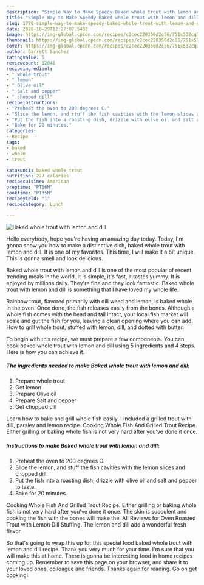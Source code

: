 ```yaml
---
description: "Simple Way to Make Speedy Baked whole trout with lemon and dill"
title: "Simple Way to Make Speedy Baked whole trout with lemon and dill"
slug: 1778-simple-way-to-make-speedy-baked-whole-trout-with-lemon-and-dill
date: 2020-10-29T12:27:07.543Z
image: https://img-global.cpcdn.com/recipes/c2cec220350d2c56/751x532cq70/baked-whole-trout-with-lemon-and-dill-recipe-main-photo.jpg
thumbnail: https://img-global.cpcdn.com/recipes/c2cec220350d2c56/751x532cq70/baked-whole-trout-with-lemon-and-dill-recipe-main-photo.jpg
cover: https://img-global.cpcdn.com/recipes/c2cec220350d2c56/751x532cq70/baked-whole-trout-with-lemon-and-dill-recipe-main-photo.jpg
author: Garrett Sanchez
ratingvalue: 5
reviewcount: 12041
recipeingredient:
- " whole trout"
- " lemon"
- " Olive oil"
- " Salt and pepper"
- " chopped dill"
recipeinstructions:
- "Preheat the oven to 200 degrees C."
- "Slice the lemon, and stuff the fish cavities with the lemon slices and chopped dill."
- "Put the fish into a roasting dish, drizzle with olive oil and salt and pepper to taste."
- "Bake for 20 minutes."
categories:
- Recipe
tags:
- baked
- whole
- trout

katakunci: baked whole trout 
nutrition: 277 calories
recipecuisine: American
preptime: "PT16M"
cooktime: "PT35M"
recipeyield: "1"
recipecategory: Lunch

---
```



![Baked whole trout with lemon and dill](https://img-global.cpcdn.com/recipes/c2cec220350d2c56/751x532cq70/baked-whole-trout-with-lemon-and-dill-recipe-main-photo.jpg)

Hello everybody, hope you're having an amazing day today. Today, I'm gonna show you how to make a distinctive dish, baked whole trout with lemon and dill. It is one of my favorites. This time, I will make it a bit unique. This is gonna smell and look delicious.

Baked whole trout with lemon and dill is one of the most popular of recent trending meals in the world. It is simple, it's fast, it tastes yummy. It is enjoyed by millions daily. They're fine and they look fantastic. Baked whole trout with lemon and dill is something that I have loved my whole life.

Rainbow trout, flavored primarily with dill weed and lemon, is baked whole in the oven. Once done, the fish releases easily from the bones. Although a whole fish comes with the head and tail intact, your local fish market will scale and gut the fish for you, leaving a clean opening where you can add. How to grill whole trout, stuffed with lemon, dill, and dotted with butter.


To begin with this recipe, we must prepare a few components. You can cook baked whole trout with lemon and dill using 5 ingredients and 4 steps. Here is how you can achieve it.

<!--inarticleads1-->

##### The ingredients needed to make Baked whole trout with lemon and dill:

1. Prepare  whole trout
1. Get  lemon
1. Prepare  Olive oil
1. Prepare  Salt and pepper
1. Get  chopped dill


Learn how to bake and grill whole fish easily. I included a grilled trout with dill, parsley and lemon recipe. Cooking Whole Fish And Grilled Trout Recipe. Either grilling or baking whole fish is not very hard after you&#39;ve done it once. 

<!--inarticleads2-->

##### Instructions to make Baked whole trout with lemon and dill:

1. Preheat the oven to 200 degrees C.
1. Slice the lemon, and stuff the fish cavities with the lemon slices and chopped dill.
1. Put the fish into a roasting dish, drizzle with olive oil and salt and pepper to taste.
1. Bake for 20 minutes.


Cooking Whole Fish And Grilled Trout Recipe. Either grilling or baking whole fish is not very hard after you&#39;ve done it once. The skin is succulent and cooking the fish with the bones will make the. All Reviews for Oven Roasted Trout with Lemon Dill Stuffing. The lemon and dill add a wonderful fresh flavor. 

So that's going to wrap this up for this special food baked whole trout with lemon and dill recipe. Thank you very much for your time. I'm sure that you will make this at home. There is gonna be interesting food in home recipes coming up. Remember to save this page on your browser, and share it to your loved ones, colleague and friends. Thanks again for reading. Go on get cooking!
